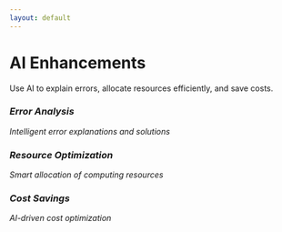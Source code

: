 ```yaml
---
layout: default
---
```


# AI Enhancements

<div class="mt-12">
  <div v-click class="text-xl mb-8">
    Use AI to explain errors, allocate resources efficiently, and save costs.
  </div>

  <div class="grid grid-cols-3 gap-6">
    <div v-click class="ai-feature">
      <i class="i-mdi-brain text-4xl text-purple-500" />
      <h3 class="font-bold mt-4">Error Analysis</h3>
      <p class="text-sm mt-2">Intelligent error explanations and solutions</p>
    </div>
    <div v-click class="ai-feature">
      <i class="i-mdi-chart-scatter-plot text-4xl text-blue-500" />
      <h3 class="font-bold mt-4">Resource Optimization</h3>
      <p class="text-sm mt-2">Smart allocation of computing resources</p>
    </div>
    <div v-click class="ai-feature">
      <i class="i-mdi-currency-usd text-4xl text-green-500" />
      <h3 class="font-bold mt-4">Cost Savings</h3>
      <p class="text-sm mt-2">AI-driven cost optimization</p>
    </div>
  </div>
</div>

<style>
.ai-feature {
  @apply p-6 rounded-lg border border-gray-200 dark:border-gray-700 text-center transition-all duration-200;
}
.ai-feature:hover {
  @apply shadow-lg transform -translate-y-1;
}
</style>